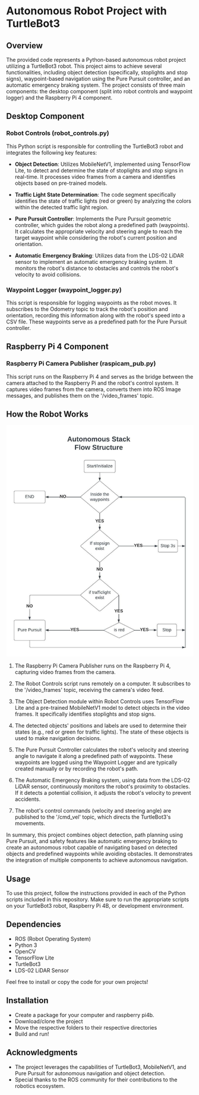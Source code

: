 # Autonomous Robot Project with TurtleBot3

## Overview

The provided code represents a Python-based autonomous robot project utilizing a TurtleBot3 robot. This project aims to achieve several functionalities, including object detection (specifically, stoplights and stop signs), waypoint-based navigation using the Pure Pursuit controller, and an automatic emergency braking system. The project consists of three main components: the desktop component (split into robot controls and waypoint logger) and the Raspberry Pi 4 component.

## Desktop Component

### Robot Controls (robot_controls.py)

This Python script is responsible for controlling the TurtleBot3 robot and integrates the following key features:

- **Object Detection**: Utilizes MobileNetV1, implemented using TensorFlow Lite, to detect and determine the state of stoplights and stop signs in real-time. It processes video frames from a camera and identifies objects based on pre-trained models.

- **Traffic Light State Determination**: The code segment specifically identifies the state of traffic lights (red or green) by analyzing the colors within the detected traffic light region.

- **Pure Pursuit Controller**: Implements the Pure Pursuit geometric controller, which guides the robot along a predefined path (waypoints). It calculates the appropriate velocity and steering angle to reach the target waypoint while considering the robot's current position and orientation.

- **Automatic Emergency Braking**: Utilizes data from the LDS-02 LiDAR sensor to implement an automatic emergency braking system. It monitors the robot's distance to obstacles and controls the robot's velocity to avoid collisions.

### Waypoint Logger (waypoint_logger.py)

This script is responsible for logging waypoints as the robot moves. It subscribes to the Odometry topic to track the robot's position and orientation, recording this information along with the robot's speed into a CSV file. These waypoints serve as a predefined path for the Pure Pursuit controller.

## Raspberry Pi 4 Component

### Raspberry Pi Camera Publisher (raspicam_pub.py)

This script runs on the Raspberry Pi 4 and serves as the bridge between the camera attached to the Raspberry Pi and the robot's control system. It captures video frames from the camera, converts them into ROS Image messages, and publishes them on the '/video_frames' topic.

## How the Robot Works

![alt text]( https://github.com/hackerjeff705/tb3_simple_autopilot_py/blob/main/burger_autonomous_stack.jpeg "Robot Flow Structure")

1. The Raspberry Pi Camera Publisher runs on the Raspberry Pi 4, capturing video frames from the camera.

2. The Robot Controls script runs remotely on a computer. It subscribes to the '/video_frames' topic, receiving the camera's video feed.

3. The Object Detection module within Robot Controls uses TensorFlow Lite and a pre-trained MobileNetV1 model to detect objects in the video frames. It specifically identifies stoplights and stop signs.

4. The detected objects' positions and labels are used to determine their states (e.g., red or green for traffic lights). The state of these objects is used to make navigation decisions.

5. The Pure Pursuit Controller calculates the robot's velocity and steering angle to navigate it along a predefined path of waypoints. These waypoints are logged using the Waypoint Logger and are typically created manually or by recording the robot's path.

6. The Automatic Emergency Braking system, using data from the LDS-02 LiDAR sensor, continuously monitors the robot's proximity to obstacles. If it detects a potential collision, it adjusts the robot's velocity to prevent accidents.

7. The robot's control commands (velocity and steering angle) are published to the '/cmd_vel' topic, which directs the TurtleBot3's movements.

In summary, this project combines object detection, path planning using Pure Pursuit, and safety features like automatic emergency braking to create an autonomous robot capable of navigating based on detected objects and predefined waypoints while avoiding obstacles. It demonstrates the integration of multiple components to achieve autonomous navigation.

## Usage

To use this project, follow the instructions provided in each of the Python scripts included in this repository. Make sure to run the appropriate scripts on your TurtleBot3 robot, Raspberry Pi 4B, or development environment.

## Dependencies

- ROS (Robot Operating System)
- Python 3
- OpenCV
- TensorFlow Lite
- TurtleBot3
- LDS-02 LiDAR Sensor

Feel free to install or copy the code for your own projects!

## Installation
* Create a package for your computer and raspberry pi4b.
* Download/clone the project
* Move the respective folders to their respective directories
* Build and run!

## Acknowledgments
- The project leverages the capabilities of TurtleBot3, MobileNetV1, and Pure Pursuit for autonomous navigation and object detection.
- Special thanks to the ROS community for their contributions to the robotics ecosystem.
